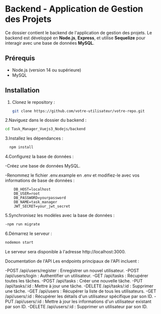# Backend - Application de Gestion des Projets

Ce dossier contient le backend de l'application de gestion des projets. Le backend est développé en **Node.js**, **Express**, et utilise **Sequelize** pour interagir avec une base de données **MySQL**.

## Prérequis

- Node.js (version 14 ou supérieure)
- MySQL

## Installation

1. Clonez le repository :

   ```bash
   git clone https://github.com/votre-utilisateur/votre-repo.git
2.Naviguez dans le dossier du backend :

   ```bash
  cd Task_Manager_Vuejs3_Nodejs/backend
   ```
3.Installez les dépendances :

   ```bash
     npm install

   ```
4.Configurez la base de données :

  -Créez une base de données MySQL.

  -Renommez le fichier .env.example en .env et modifiez-le avec vos informations de base de données :
  
        DB_HOST=localhost
        DB_USER=root
        DB_PASSWORD=yourpassword
        DB_NAME=task_manager
        JWT_SECRET=your_jwt_secret

5.Synchronisez les modèles avec la base de données :

   ```bash
  -npm run migrate
  ```

6.Démarrez le serveur :

   ```bash
  nodemon start
   ```
Le serveur sera disponible à l'adresse http://localhost:3000.

Documentation de l'API
Les endpoints principaux de l'API incluent :

  -POST /api/users/register : Enregistrer un nouvel utilisateur.
  -POST /api/users/login : Authentifier un utilisateur.
  -GET /api/tasks : Récupérer toutes les tâches.
  -POST /api/tasks : Créer une nouvelle tâche.
  -PUT /api/tasks/:id : Mettre à jour une tâche.
  -DELETE /api/tasks/:id : Supprimer une tâche.
  -GET /api/users : Récupérer la liste de tous les utilisateurs.
  -GET /api/users/:id : Récupérer les détails d'un utilisateur spécifique par son ID.
  -PUT /api/users/:id : Mettre à jour les informations d'un utilisateur existant par son ID.
  -DELETE /api/users/:id : Supprimer un utilisateur par son ID.
